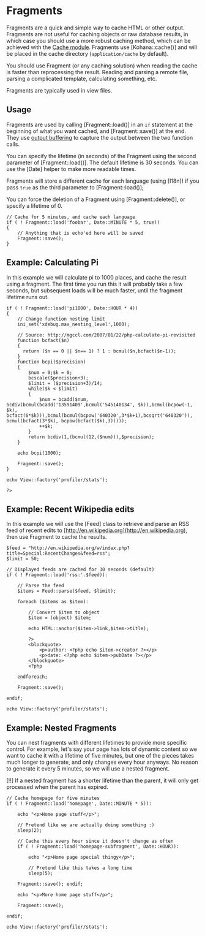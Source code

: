 # Fragments

Fragments are a quick and simple way to cache HTML or other output.  Fragments are not useful for caching objects or raw database results, in which case you should use a more robust caching method, which can be achieved with the [Cache module](../cache). Fragments use [Kohana::cache()] and will be placed in the cache directory (`application/cache` by default).

You should use Fragment (or any caching solution) when reading the cache is faster than reprocessing the result.  Reading and parsing a remote file, parsing a complicated template, calculating something, etc.

Fragments are typically used in view files.

## Usage

Fragments are used by calling [Fragment::load()] in an `if` statement at the beginning of what you want cached, and [Fragment::save()] at the end.  They use [output buffering](http://www.php.net/manual/en/function.ob-start.php) to capture the output between the two function calls.

You can specify the lifetime (in seconds) of the Fragment using the second parameter of [Fragment::load()].  The default lifetime is 30 seconds.  You can use the [Date] helper to make more readable times.

Fragments will store a different cache for each language (using [I18n]) if you pass `true` as the third parameter to [Fragment::load()];

You can force the deletion of a Fragment using [Fragment::delete()], or specify a lifetime of 0.

~~~
// Cache for 5 minutes, and cache each language
if ( ! Fragment::load('foobar', Date::MINUTE * 5, true))
{
    // Anything that is echo'ed here will be saved
    Fragment::save();
}
~~~

## Example: Calculating Pi

In this example we will calculate pi to 1000 places, and cache the result using a fragment.  The first time you run this it will probably take a few seconds, but subsequent loads will be much faster, until the fragment lifetime runs out.

~~~
if ( ! Fragment::load('pi1000', Date::HOUR * 4))
{   
    // Change function nesting limit
    ini_set('xdebug.max_nesting_level',1000);
    
    // Source: http://mgccl.com/2007/01/22/php-calculate-pi-revisited
    function bcfact($n)
    {
      return ($n == 0 || $n== 1) ? 1 : bcmul($n,bcfact($n-1));
    }
    function bcpi($precision)
    {
        $num = 0;$k = 0;
        bcscale($precision+3);
        $limit = ($precision+3)/14;
        while($k < $limit)
        {
            $num = bcadd($num, bcdiv(bcmul(bcadd('13591409',bcmul('545140134', $k)),bcmul(bcpow(-1, $k), bcfact(6*$k))),bcmul(bcmul(bcpow('640320',3*$k+1),bcsqrt('640320')), bcmul(bcfact(3*$k), bcpow(bcfact($k),3)))));
            ++$k;
        }
        return bcdiv(1,(bcmul(12,($num))),$precision);
    }
    
    echo bcpi(1000);
    
	Fragment::save();
}

echo View::factory('profiler/stats');

?>
~~~

## Example: Recent Wikipedia edits

In this example we will use the [Feed] class to retrieve and parse an RSS feed of recent edits to [http://en.wikipedia.org](http://en.wikipedia.org), then use Fragment to cache the results.

~~~
$feed = "http://en.wikipedia.org/w/index.php?title=Special:RecentChanges&feed=rss";
$limit = 50;

// Displayed feeds are cached for 30 seconds (default)
if ( ! Fragment::load('rss:'.$feed)):

	// Parse the feed
	$items = Feed::parse($feed, $limit);
	
	foreach ($items as $item):
	
		// Convert $item to object
		$item = (object) $item;
		
		echo HTML::anchor($item->link,$item->title);
		
		?>
		<blockquote>
			<p>author: <?php echo $item->creator ?></p>
			<p>date: <?php echo $item->pubDate ?></p>
		</blockquote>
		<?php
		
	endforeach;

	Fragment::save();

endif;

echo View::factory('profiler/stats');
~~~

## Example: Nested Fragments

You can nest fragments with different lifetimes to provide more specific control.  For example, let's say your page has lots of dynamic content so we want to cache it with a lifetime of five minutes, but one of the pieces takes much longer to generate, and only changes every hour anyways. No reason to generate it every 5 minutes, so we will use a nested fragment.

[!!] If a nested fragment has a shorter lifetime than the parent, it will only get processed when the parent has expired.

~~~
// Cache homepage for five minutes
if ( ! Fragment::load('homepage', Date::MINUTE * 5)):

	echo "<p>Home page stuff</p>";
	
	// Pretend like we are actually doing something :)
	sleep(2);
	
	// Cache this every hour since it doesn't change as often
	if ( ! Fragment::load('homepage-subfragment', Date::HOUR)):
	
		echo "<p>Home page special thingy</p>";
		
		// Pretend like this takes a long time
		sleep(5);
		
	Fragment::save(); endif;
	
	echo "<p>More home page stuff</p>";
	
	Fragment::save();

endif;

echo View::factory('profiler/stats');
~~~